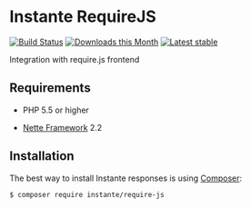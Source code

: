 Instante RequireJS
======

[![Build Status](https://travis-ci.org/instante/require-js.svg?branch=master)](https://travis-ci.org/instante/require-js)
[![Downloads this Month](https://img.shields.io/packagist/dm/instante/require-js.svg)](https://packagist.org/packages/instante/require-js)
[![Latest stable](https://img.shields.io/packagist/v/instante/require-js.svg)](https://packagist.org/packages/instante/require-js)

Integration with require.js frontend

Requirements
------------

- PHP 5.5 or higher

- [Nette Framework](https://github.com/nette/nette) 2.2



Installation
------------

The best way to install Instante responses is using  [Composer](http://getcomposer.org/):

```sh
$ composer require instante/require-js
```
